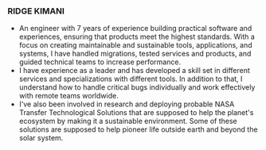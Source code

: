 ### RIDGE KIMANI

- An engineer with 7 years of experience building practical software and experiences, ensuring that products meet the highest standards.
With a focus on creating maintainable and sustainable tools, applications, and systems, I have handled migrations, tested services and products, and guided technical teams to increase performance.
- I have experience as a leader and has developed a skill set in different services and specializations with different tools. In addition to that, I understand how to handle critical bugs individually and work effectively with remote teams worldwide.
- I've also been involved in research and deploying probable NASA Transfer Technological Solutions that are supposed to help the planet's ecosystem by making it a sustainable environment. Some of these solutions are supposed to help pioneer life outside earth and beyond the solar system.
